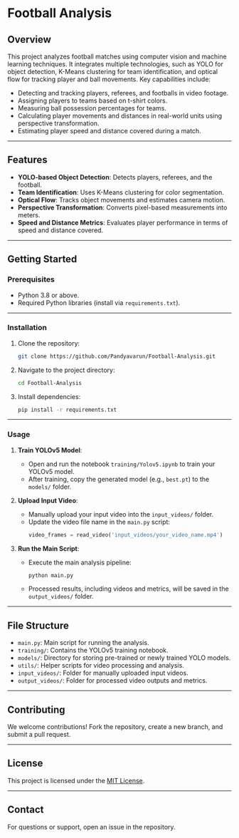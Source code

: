 
# Football Analysis

## Overview
This project analyzes football matches using computer vision and machine learning techniques. It integrates multiple technologies, such as YOLO for object detection, K-Means clustering for team identification, and optical flow for tracking player and ball movements. Key capabilities include:

- Detecting and tracking players, referees, and footballs in video footage.
- Assigning players to teams based on t-shirt colors.
- Measuring ball possession percentages for teams.
- Calculating player movements and distances in real-world units using perspective transformation.
- Estimating player speed and distance covered during a match.

---

## Features
- **YOLO-based Object Detection**: Detects players, referees, and the football.
- **Team Identification**: Uses K-Means clustering for color segmentation.
- **Optical Flow**: Tracks object movements and estimates camera motion.
- **Perspective Transformation**: Converts pixel-based measurements into meters.
- **Speed and Distance Metrics**: Evaluates player performance in terms of speed and distance covered.

---

## Getting Started

### Prerequisites
- Python 3.8 or above.
- Required Python libraries (install via `requirements.txt`).

---

### Installation
1. Clone the repository:
   ```bash
   git clone https://github.com/Pandyavarun/Football-Analysis.git
   ```
2. Navigate to the project directory:
   ```bash
   cd Football-Analysis
   ```
3. Install dependencies:
   ```bash
   pip install -r requirements.txt
   ```

---

### Usage

1. **Train YOLOv5 Model**:
   - Open and run the notebook `training/Yolov5.ipynb` to train your YOLOv5 model.
   - After training, copy the generated model (e.g., `best.pt`) to the `models/` folder.

2. **Upload Input Video**:
   - Manually upload your input video into the `input_videos/` folder.
   - Update the video file name in the `main.py` script:
     ```python
     video_frames = read_video('input_videos/your_video_name.mp4')
     ```

3. **Run the Main Script**:
   - Execute the main analysis pipeline:
     ```bash
     python main.py
     ```
   - Processed results, including videos and metrics, will be saved in the `output_videos/` folder.

---

## File Structure
- `main.py`: Main script for running the analysis.
- `training/`: Contains the YOLOv5 training notebook.
- `models/`: Directory for storing pre-trained or newly trained YOLO models.
- `utils/`: Helper scripts for video processing and analysis.
- `input_videos/`: Folder for manually uploaded input videos.
- `output_videos/`: Folder for processed video outputs and metrics.

---

## Contributing
We welcome contributions! Fork the repository, create a new branch, and submit a pull request.

---

## License
This project is licensed under the [MIT License](LICENSE).

---

## Contact
For questions or support, open an issue in the repository.
